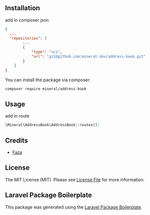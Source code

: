 ## Installation

add in composer json
```json
{
  ...
  "repositories": [
        ...
        {
            "type": "vcs",
            "url": "git@github.com:mineral-dev/address-book.git"
        }
    ]
}
```

You can install the package via composer:

```bash
composer require mineral/address-book
```

## Usage


add in route
```php
\Mineral\AddressBook\AddressBook::routes();
```

## Credits

-   [Faza](https://github.com/faza13)

## License

The MIT License (MIT). Please see [License File](packages/mineral/banner-promotion/LICENSE.md) for more information.

## Laravel Package Boilerplate

This package was generated using the [Laravel Package Boilerplate](https://laravelpackageboilerplate.com).
